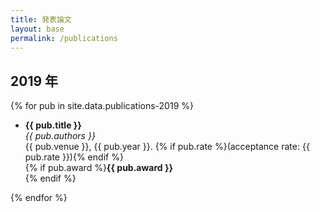 ```yaml
---
title: 発表論文
layout: base
permalink: /publications
---
```


## 2019 年
{% for pub in site.data.publications-2019 %}
  <ul><li><b>{{ pub.title }}</b><br />
  <em>{{ pub.authors }}</em><br />
  {{ pub.venue }}, {{ pub.year }}. {% if pub.rate %}(acceptance rate: {{ pub.rate }}){% endif %}<br />
  {% if pub.award %}<font class="award"><b>{{ pub.award }}</b></font><br />{% endif %}
  </li></ul>
{% endfor %}
